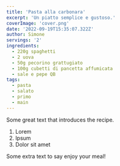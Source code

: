 ```yaml
---
title: 'Pasta alla carbonara'
excerpt: 'Un piatto semplice e gustoso.'
coverImage: 'cover.png'
date: '2022-09-19T15:35:07.322Z'
author: Simone
servings: '2'
ingredients:
  - 220g spaghetti
  - 2 uova
  - 50g pecorino grattugiato
  - 100g cubetti di pancetta affumicata
  - sale e pepe QB
tags:
  - pasta
  - salato
  - primo
  - main
---
```


Some great text that introduces the recipe.

1. Lorem
1. Ipsum
1. Dolor sit amet

Some extra text to say enjoy your meal!
